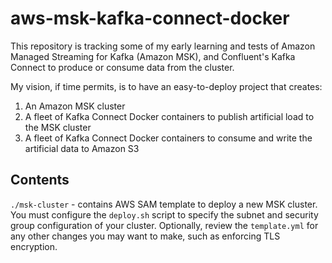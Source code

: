 # aws-msk-kafka-connect-docker

This repository is tracking some of my early learning and tests of Amazon Managed Streaming for Kafka (Amazon MSK), and Confluent's Kafka Connect to produce or consume data from the cluster. 

My vision, if time permits, is to have an easy-to-deploy project that creates: 

1. An Amazon MSK cluster
2. A fleet of Kafka Connect Docker containers to publish artificial load to the MSK cluster
3. A fleet of Kafka Connect Docker containers to consume and write the artificial data to Amazon S3

## Contents

`./msk-cluster` - contains AWS SAM template to deploy a new MSK cluster. You must configure the `deploy.sh` script to specify the subnet and security group configuration of your cluster. Optionally, review the `template.yml` for any other changes you may want to make, such as enforcing TLS encryption.


